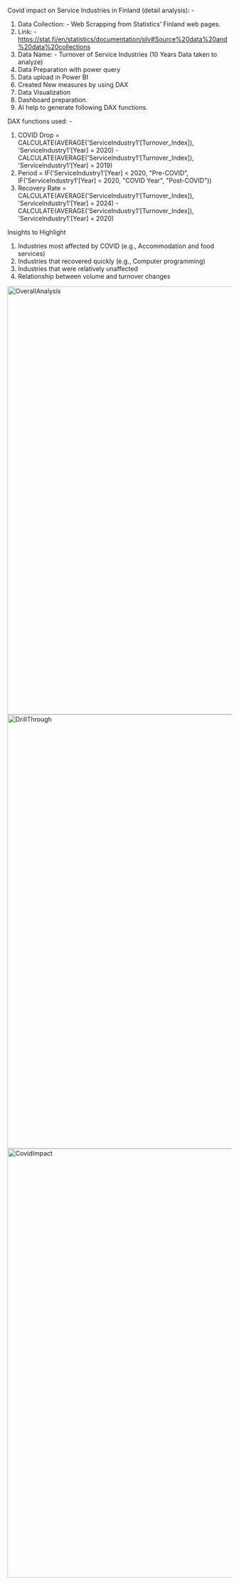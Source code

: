 Covid impact on Service Industries in Finland (detail analysis): -
1.	Data Collection: - Web Scrapping from Statistics’ Finland web pages.
2.	Link: - https://stat.fi/en/statistics/documentation/plv#Source%20data%20and%20data%20collections
3.	Data Name: - Turnover of Service Industries (10 Years Data taken to analyze)
4.	Data Preparation with power query
5.	Data upload in Power BI
6.	Created New measures by using DAX
7.	Data Visualization
8.	Dashboard preparation.
9.	AI help to generate following DAX functions.


DAX functions used: -

1.	COVID Drop = CALCULATE(AVERAGE('ServiceIndustry1'[Turnover_Index]), 'ServiceIndustry1'[Year] = 2020) - CALCULATE(AVERAGE('ServiceIndustry1'[Turnover_Index]), 'ServiceIndustry1'[Year] = 2019)
2.	Period = IF('ServiceIndustry1'[Year] < 2020, "Pre-COVID", IF('ServiceIndustry1'[Year] = 2020, "COVID Year", "Post-COVID"))
3.	Recovery Rate = CALCULATE(AVERAGE('ServiceIndustry1'[Turnover_Index]), 'ServiceIndustry1'[Year] = 2024) - CALCULATE(AVERAGE('ServiceIndustry1'[Turnover_Index]), 'ServiceIndustry1'[Year] = 2020)


Insights to Highlight
1. Industries most affected by COVID (e.g., Accommodation and food services)
2. Industries that recovered quickly (e.g., Computer programming)
3. Industries that were relatively unaffected
4. Relationship between volume and turnover changes


   
<img width="1222" height="961" alt="OverallAnalysis" src="https://github.com/user-attachments/assets/e005db46-a7f5-40e3-8151-46e24b6eae45" />
<img width="1216" height="974" alt="DrillThrough" src="https://github.com/user-attachments/assets/e8151724-6495-4be3-a313-a593a6de03d9" />
<img width="1224" height="963" alt="CovidImpact" src="https://github.com/user-attachments/assets/1117802b-2069-4956-b84b-3e2246319f43" />




